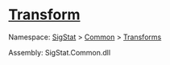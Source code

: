 # [Transform](./Multiply-100663629.md)

Namespace: [SigStat]() > [Common](./../../README.md) > [Transforms](./../README.md)

Assembly: SigStat.Common.dll


